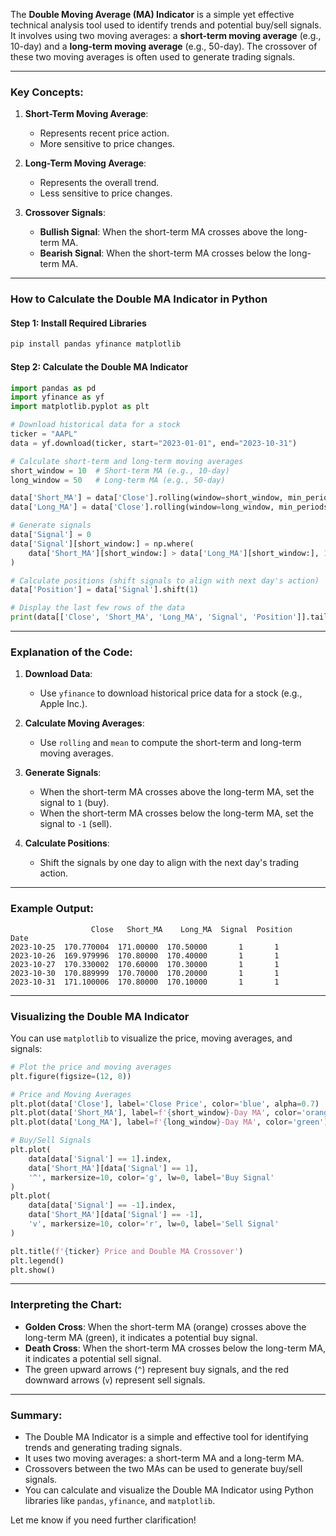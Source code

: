 The **Double Moving Average (MA) Indicator** is a simple yet effective technical analysis tool used to identify trends and potential buy/sell signals. It involves using two moving averages: a **short-term moving average** (e.g., 10-day) and a **long-term moving average** (e.g., 50-day). The crossover of these two moving averages is often used to generate trading signals.

---

### Key Concepts:
1. **Short-Term Moving Average**:
   - Represents recent price action.
   - More sensitive to price changes.

2. **Long-Term Moving Average**:
   - Represents the overall trend.
   - Less sensitive to price changes.

3. **Crossover Signals**:
   - **Bullish Signal**: When the short-term MA crosses above the long-term MA.
   - **Bearish Signal**: When the short-term MA crosses below the long-term MA.

---

### How to Calculate the Double MA Indicator in Python

#### Step 1: Install Required Libraries
```bash
pip install pandas yfinance matplotlib
```

#### Step 2: Calculate the Double MA Indicator
```python
import pandas as pd
import yfinance as yf
import matplotlib.pyplot as plt

# Download historical data for a stock
ticker = "AAPL"
data = yf.download(ticker, start="2023-01-01", end="2023-10-31")

# Calculate short-term and long-term moving averages
short_window = 10  # Short-term MA (e.g., 10-day)
long_window = 50   # Long-term MA (e.g., 50-day)

data['Short_MA'] = data['Close'].rolling(window=short_window, min_periods=1).mean()
data['Long_MA'] = data['Close'].rolling(window=long_window, min_periods=1).mean()

# Generate signals
data['Signal'] = 0
data['Signal'][short_window:] = np.where(
    data['Short_MA'][short_window:] > data['Long_MA'][short_window:], 1, -1
)

# Calculate positions (shift signals to align with next day's action)
data['Position'] = data['Signal'].shift(1)

# Display the last few rows of the data
print(data[['Close', 'Short_MA', 'Long_MA', 'Signal', 'Position']].tail())
```

---

### Explanation of the Code:
1. **Download Data**:
   - Use `yfinance` to download historical price data for a stock (e.g., Apple Inc.).

2. **Calculate Moving Averages**:
   - Use `rolling` and `mean` to compute the short-term and long-term moving averages.

3. **Generate Signals**:
   - When the short-term MA crosses above the long-term MA, set the signal to `1` (buy).
   - When the short-term MA crosses below the long-term MA, set the signal to `-1` (sell).

4. **Calculate Positions**:
   - Shift the signals by one day to align with the next day's trading action.

---

### Example Output:
```
                  Close   Short_MA    Long_MA  Signal  Position
Date                                                          
2023-10-25  170.770004  171.00000  170.50000       1       1
2023-10-26  169.979996  170.80000  170.40000       1       1
2023-10-27  170.330002  170.60000  170.30000       1       1
2023-10-30  170.889999  170.70000  170.20000       1       1
2023-10-31  171.100006  170.80000  170.10000       1       1
```

---

### Visualizing the Double MA Indicator
You can use `matplotlib` to visualize the price, moving averages, and signals:

```python
# Plot the price and moving averages
plt.figure(figsize=(12, 8))

# Price and Moving Averages
plt.plot(data['Close'], label='Close Price', color='blue', alpha=0.7)
plt.plot(data['Short_MA'], label=f'{short_window}-Day MA', color='orange')
plt.plot(data['Long_MA'], label=f'{long_window}-Day MA', color='green')

# Buy/Sell Signals
plt.plot(
    data[data['Signal'] == 1].index,
    data['Short_MA'][data['Signal'] == 1],
    '^', markersize=10, color='g', lw=0, label='Buy Signal'
)
plt.plot(
    data[data['Signal'] == -1].index,
    data['Short_MA'][data['Signal'] == -1],
    'v', markersize=10, color='r', lw=0, label='Sell Signal'
)

plt.title(f'{ticker} Price and Double MA Crossover')
plt.legend()
plt.show()
```

---

### Interpreting the Chart:
- **Golden Cross**: When the short-term MA (orange) crosses above the long-term MA (green), it indicates a potential buy signal.
- **Death Cross**: When the short-term MA crosses below the long-term MA, it indicates a potential sell signal.
- The green upward arrows (`^`) represent buy signals, and the red downward arrows (`v`) represent sell signals.

---

### Summary:
- The Double MA Indicator is a simple and effective tool for identifying trends and generating trading signals.
- It uses two moving averages: a short-term MA and a long-term MA.
- Crossovers between the two MAs can be used to generate buy/sell signals.
- You can calculate and visualize the Double MA Indicator using Python libraries like `pandas`, `yfinance`, and `matplotlib`.

Let me know if you need further clarification!